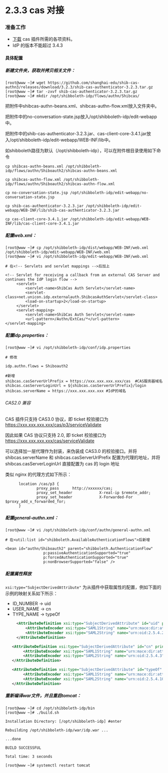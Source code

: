 # 2.3.3 cas 对接

### 准备工作
- [下载](https://github.com/shanghai-edu/shib-cas-authn3/releases/tag/3.2.3) cas 插件所需的各项资料。
- IdP 的版本不能超过 3.4.3

#### 具体配置
##### 新建文件夹，获取并拷贝相关文件：

```
[root@www ~]# wget https://github.com/shanghai-edu/shib-cas-authn3/releases/download/3.2.3/shib-cas-authenticator-3.2.3.tar.gz
[root@www ~]# tar -zxvf shib-cas-authenticator-3.2.3.tar.gz
[root@www ~]# mkdir /opt/shibboleth-idp/flows/authn/Shibcas/
```
​        把附件中shibcas-authn-beans.xml、shibcas-authn-flow.xml放入文件夹中。

​        把附件中的no-conversation-state.jsp放入/opt/shibboleth-idp/edit-webapp中。

​        把附件中的shib-cas-authenticator-3.2.3.jar、cas-client-core-3.4.1.jar放入/opt/shibboleth-idp/edit-webapp/WEB-INF/lib中。

​        如shibboleth路径为默认（/opt/shibboleth-idp），可以在附件根目录使用如下命令

```
cp shibcas-authn-beans.xml /opt/shibboleth-idp/flows/authn/Shiboauth2/shibcas-authn-beans.xml

cp shibcas-authn-flow.xml /opt/shibboleth-idp/flows/authn/Shiboauth2/shibcas-authn-flow.xml

cp no-conversation-state.jsp /opt/shibboleth-idp/edit-webapp/no-conversation-state.jsp

cp shib-cas-authenticator-3.2.3.jar /opt/shibboleth-idp/edit-webapp/WEB-INF/lib/shib-cas-authenticator-3.2.3.jar

cp cas-client-core-3.4.1.jar /opt/shibboleth-idp/edit-webapp/WEB-INF/lib/cas-client-core-3.4.1.jar
```

##### 配置web.xml：

```
[root@www ~]# cp /opt/shibboleth-idp/dist/webapp/WEB-INF/web.xml /opt/shibboleth-idp/edit-webapp/WEB-INF/web.xml
[root@www ~]# vi /opt/shibboleth-idp/edit-webapp/WEB-INF/web.xml

# 在<!-- Servlets and servlet mappings -->后加上

<!-- Servlet for receiving a callback from an external CAS Server and continues the IdP login flow -->
     <servlet>
         <servlet-name>ShibCas Auth Servlet</servlet-name>
         <servlet-class>net.unicon.idp.externalauth.ShibcasAuthServlet</servlet-class>
         <load-on-startup>2</load-on-startup>
     </servlet>
     <servlet-mapping>
         <servlet-name>ShibCas Auth Servlet</servlet-name>
         <url-pattern>/Authn/ExtCas/*</url-pattern>
</servlet-mapping>
```

##### 配置idp.properties：
```
[root@www ~]# vi /opt/shibboleth-idp/conf/idp.properties
```

```
# 修改

idp.authn.flows = Shiboauth2

#新增
shibcas.casServerUrlPrefix = https://xxx.xxx.xxx.xxx/cas  #CAS服务器域名
shibcas.casServerLoginUrl = ${shibcas.casServerUrlPrefix}/login
shibcas.serverName = https://xxx.xxx.xxx.xxx #IdP的域名 
```
###### CAS2.0 兼容
CAS 插件只支持 CAS3.0 协议，即 ticket 校验接口为 https://xxx.xxx.xxx.xxx/cas/p3/serviceValidate

因此如果 CAS 协议只支持 2.0, 即 ticket 校验接口为 https://xxx.xxx.xxx.xxx/cas/serviceValidate

可以选择加一层代理作为封装，来伪装成 CAS3.0 的校验接口。并将 shibcas.serverName 和 shibcas.casServerUrlPrefix 配置为代理的地址，并将shibcas.casServerLoginUrl 直接配置为 cas 的 login 地址

类似 nginx 的代理方式如下所示：
```nginx
      location /cas/p3 {
              proxy_pass      http://xxxxxx/cas;
              proxy_set_header            X-real-ip $remote_addr;
              proxy_set_header            X-Forwarded-For $proxy_add_x_forwarded_for;
      }
```

##### 配置general-authn.xml：

```
[root@www ~]# vi /opt/shibboleth-idp/conf/authn/general-authn.xml

# 在<util:list id="shibboleth.AvailableAuthenticationFlows">后新增

<bean id="authn/Shiboauth2" parent="shibboleth.AuthenticationFlow"
                 p:passiveAuthenticationSupported="true"
                 p:forcedAuthenticationSupported="true"
                 p:nonBrowserSupported="false" />
```

##### 配置属性释放
`xsi:type="SubjectDerivedAttribute"` 为从插件中获取属性的配置，例如下面的示例的映射关系如下所示：
- ID_NUMBER -> uid
- USER_NAME -> cn
- TYPE_NAME -> typeOf

```xml
     <AttributeDefinition xsi:type="SubjectDerivedAttribute" id="uid" principalAttributeName="ID_NUMBER">
         <AttributeEncoder xsi:type="SAML1String" name="urn:mace:dir:attribute-def:uid" encodeType="false" />
         <AttributeEncoder xsi:type="SAML2String" name="urn:oid:2.5.4.2" friendlyName="uid" encodeType="false" />
     </AttributeDefinition>

   <AttributeDefinition xsi:type="SubjectDerivedAttribute" id="cn" principalAttributeName="USER_NAME">
        <AttributeEncoder xsi:type="SAML1String" name="urn:mace:dir:attribute-def:cn" encodeType="false" />
        <AttributeEncoder xsi:type="SAML2String" name="urn:oid:2.5.4.3" friendlyName="cn" encodeType="false" />
   </AttributeDefinition>

   <AttributeDefinition xsi:type="SubjectDerivedAttribute" id="typeOf" principalAttributeName="TYPE_NAME">
        <AttributeEncoder xsi:type="SAML1String" name="urn:mace:dir:attribute-def:typeOf" encodeType="false" />
        <AttributeEncoder xsi:type="SAML2String" name="urn:oid:2.5.4.100.2" friendlyName="typeOf" encodeType="false" />
   </AttributeDefinition>
```

##### 重新编译war文件，并且重启tomcat：

```
[root@www ~]# cd /opt/shibboleth-idp/bin
[root@www ~]# ./build.sh

Installation Directory: [/opt/shibboleth-idp] #enter

Rebuilding /opt/shibboleth-idp/war/idp.war ...

...done

BUILD SUCCESSFUL

Total time: 3 seconds

[root@www ~]# systemctl restart tomcat
```



